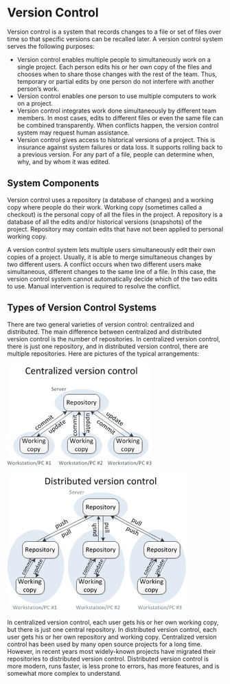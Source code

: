 # Version Control

Version control is a system that records changes to a file or set of files over time so that specific versions can be recalled later. A version control system serves the following purposes:

* Version control enables multiple people to simultaneously work on a single project. Each person edits his or her own copy of the files and chooses when to share those changes with the rest of the team. Thus, temporary or partial edits by one person do not interfere with another person’s work.
* Version control enables one person to use multiple computers to work on a project.
* Version control integrates work done simultaneously by different team members. In most cases, edits to different files or even the same file can be combined transparently. When conflicts happen, the version control system may request human assistance.
* Version control gives access to historical versions of a project. This is insurance against system failures or data loss. It supports rolling back to a previous version. For any part of a file, people can determine when, why, and by whom it was edited.

## System Components

Version control uses a repository \(a database of changes\) and a working copy where people do their work. Working copy \(sometimes called a checkout\) is the personal copy of all the files in the project. A repository is a database of all the edits and/or historical versions \(snapshots\) of the project. Repository may contain edits that have not been applied to personal working copy.

A version control system lets multiple users simultaneously edit their own copies of a project. Usually, it is able to merge simultaneous changes by two different users. A conflict occurs when two different users make simultaneous, different changes to the same line of a file. In this case, the version control system cannot automatically decide which of the two edits to use. Manual intervention is required to resolve the conflict.

## Types of Version Control Systems

There are two general varieties of version control: centralized and distributed. The main difference between centralized and distributed version control is the number of repositories. In centralized version control, there is just one repository, and in distributed version control, there are multiple repositories. Here are pictures of the typical arrangements:

![](../../.gitbook/assets/image%20%285%29.png)

![](../../.gitbook/assets/image%20%2810%29.png)

In centralized version control, each user gets his or her own working copy, but there is just one central repository. In distributed version control, each user gets his or her own repository and working copy. Centralized version control has been used by many open source projects for a long time. However, in recent years most widely-known projects have migrated their repositories to distributed version control. Distributed version control is more modern, runs faster, is less prone to errors, has more features, and is somewhat more complex to understand.



